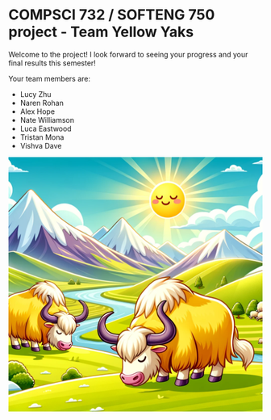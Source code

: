 # COMPSCI 732 / SOFTENG 750 project - Team Yellow Yaks

Welcome to the project! I look forward to seeing your progress and your final results this semester!

Your team members are:
- Lucy Zhu
- Naren Rohan
- Alex Hope
- Nate Williamson
- Luca Eastwood
- Tristan Mona
- Vishva Dave

![](./group-image/Yellow%20Yaks.webp)